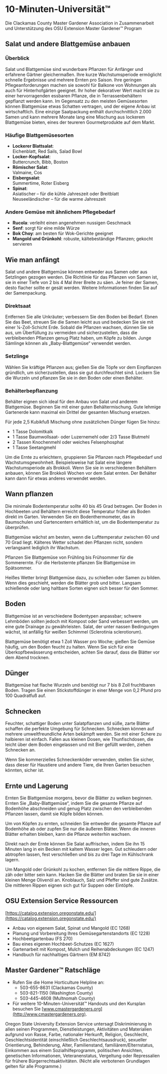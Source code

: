 # 10-Minuten-Universität™  
Die Clackamas County Master Gardener Association in Zusammenarbeit und Unterstützung des OSU Extension Master Gardener™ Program  

## Salat und andere Blattgemüse anbauen  

### Überblick  
Salat und Blattgemüse sind wunderbare Pflanzen für Anfänger und erfahrene Gärtner gleichermaßen. Ihre kurze Wachstumsperiode ermöglicht schnelle Ergebnisse und mehrere Ernten pro Saison. Ihre geringen Pflegeanforderungen machen sie sowohl für Balkone von Wohnungen als auch für Hinterhofgärten geeignet. Ihr hoher dekorativer Wert macht sie zu einer hervorragenden essbaren Pflanze, die in Terrassenbehältern gepflanzt werden kann. Im Gegensatz zu den meisten Gemüsesorten können Blattgemüse etwas Schatten vertragen, und der eigene Anbau ist wirtschaftlich. Eine einzige Saatpackung enthält durchschnittlich 2.000 Samen und kann mehrere Monate lang eine Mischung aus lockerem Blattgemüse bieten, eines der teureren Gourmetprodukte auf dem Markt.  

### Häufige Blattgemüsesorten  
- **Lockerer Blattsalat**:  
  Eichenblatt, Red Sails, Salad Bowl  
- **Locker-Kopfsalat**:  
  Buttercrunch, Bibb, Boston  
- **Römischer Salat**:  
  Valmaine, Cos  
- **Eisbergsalat**:  
  Summertime, Roter Eisberg  
- **Spinat**:  
  Asiatischer – für die kühle Jahreszeit oder Breitblatt  
  Neuseeländischer – für die warme Jahreszeit  

### Andere Gemüse mit ähnlichem Pflegebedarf  
- **Rucola**: verleiht einen angenehmen nussigen Geschmack  
- **Senf**: sorgt für eine milde Würze  
- **Bok Choy**: am besten für Wok-Gerichte geeignet  
- **Mangold und Grünkohl**: robuste, kältebeständige Pflanzen; gekocht servieren  

## Wie man anfängt  
Salat und andere Blattgemüse können entweder aus Samen oder aus Setzlingen gezogen werden. Die Richtlinie für das Pflanzen von Samen ist, sie in einer Tiefe von 2 bis 4 Mal ihrer Breite zu säen. Je feiner der Samen, desto flacher sollte er gesät werden. Weitere Informationen finden Sie auf der Samenpackung.  

### Direktsaat  
Entfernen Sie alle Unkräuter; verbessern Sie den Boden bei Bedarf. Ebnen Sie das Beet, streuen Sie die Samen leicht aus und bedecken Sie sie mit einer ¼-Zoll-Schicht Erde. Sobald die Pflanzen wachsen, dünnen Sie sie aus, um Überfüllung zu vermeiden und sicherzustellen, dass die verbleibenden Pflanzen genug Platz haben, um Köpfe zu bilden. Junge Sämlinge können als „Baby-Blattgemüse“ verwendet werden.  

### Setzlinge  
Wählen Sie kräftige Pflanzen aus; gießen Sie die Töpfe vor dem Einpflanzen gründlich, um sicherzustellen, dass sie gut durchfeuchtet sind. Lockern Sie die Wurzeln und pflanzen Sie sie in den Boden oder einen Behälter.  

### Behälterbepflanzung  
Behälter eignen sich ideal für den Anbau von Salat und anderem Blattgemüse. Beginnen Sie mit einer guten Behältermischung. Gute lehmige Gartenerde kann maximal ein Drittel der gesamten Mischung ersetzen.  

Für jede 2,5 Kubikfuß Mischung ohne zusätzlichen Dünger fügen Sie hinzu:  
- 1 Tasse Dolomitkalk  
- 1 Tasse Baumwollsaat- oder Luzernemehl oder 2/3 Tasse Blutmehl  
- 2 Tassen Knochenmehl oder weiches Felsenphosphat  
- 1 Tasse Seetangmehl  

Um die Ernte zu erleichtern, gruppieren Sie Pflanzen nach Pflegebedarf und Wachstumsgewohnheit. Beispielsweise hat Salat eine längere Wachstumsperiode als Brokkoli. Wenn Sie sie in verschiedenen Behältern anbauen, können Sie Brokkoli Wochen vor dem Salat ernten. Der Behälter kann dann für etwas anderes verwendet werden.  

## Wann pflanzen  
Die minimale Bodentemperatur sollte 40 bis 45 Grad betragen. Der Boden in Hochbeeten und Behältern erreicht diese Temperatur früher als Boden direkt im Garten. Verwenden Sie ein Bodenthermometer, das in Baumschulen und Gartencentern erhältlich ist, um die Bodentemperatur zu überprüfen.  

Blattgemüse wächst am besten, wenn die Lufttemperatur zwischen 60 und 70 Grad liegt. Kälteres Wetter schadet den Pflanzen nicht, sondern verlangsamt lediglich ihr Wachstum.  

Pflanzen Sie Blattgemüse von Frühling bis Frühsommer für die Sommerernte. Für die Herbsternte pflanzen Sie Blattgemüse im Spätsommer.  

Heißes Wetter bringt Blattgemüse dazu, zu schießen oder Samen zu bilden. Wenn dies geschieht, werden die Blätter grob und bitter. Langsam schießende oder lang haltbare Sorten eignen sich besser für den Sommer.  

## Boden  
Blattgemüse ist an verschiedene Bodentypen anpassbar; schwere Lehmböden sollten jedoch mit Kompost oder Sand verbessert werden, um eine gute Drainage zu gewährleisten. Salat, der unter nassen Bedingungen wächst, ist anfällig für weißen Schimmel (Sclerotinia sclerotiorum).  

Blattgemüse benötigt etwa 1 Zoll Wasser pro Woche; gießen Sie Gemüse häufig, um den Boden feucht zu halten. Wenn Sie sich für eine Überkopfbewässerung entscheiden, achten Sie darauf, dass die Blätter vor dem Abend trocknen.  

## Dünger  
Blattgemüse hat flache Wurzeln und benötigt nur 7 bis 8 Zoll fruchtbaren Boden. Tragen Sie einen Stickstoffdünger in einer Menge von 0,2 Pfund pro 100 Quadratfuß auf.  

## Schnecken  
Feuchter, schattiger Boden unter Salatpflanzen und süße, zarte Blätter schaffen die perfekte Umgebung für Schnecken. Schnecken können auf mehrere umweltfreundliche Arten bekämpft werden. Sie mit einer Schere zu halbieren ist einfach. Fallen aus kleinen Dosen, wie Thunfischdosen, die leicht über dem Boden eingelassen und mit Bier gefüllt werden, ziehen Schnecken an.  

Wenn Sie kommerzielles Schneckenköder verwenden, stellen Sie sicher, dass dieser für Haustiere und andere Tiere, die Ihren Garten besuchen könnten, sicher ist.  

## Ernte und Lagerung  
Ernten Sie Blattgemüse morgens, bevor die Blätter zu welken beginnen. Ernten Sie „Baby-Blattgemüse“, indem Sie die gesamte Pflanze auf Bodenhöhe abschneiden und genug Platz zwischen den verbleibenden Pflanzen lassen, damit sie Köpfe bilden können.  

Um von Köpfen zu ernten, schneiden Sie entweder die gesamte Pflanze auf Bodenhöhe ab oder zupfen Sie nur die äußeren Blätter. Wenn die inneren Blätter erhalten bleiben, kann die Pflanze weiterhin wachsen.  

Direkt nach der Ernte können Sie Salat auffrischen, indem Sie ihn 15 Minuten lang in ein Becken mit kaltem Wasser legen. Gut schleudern oder abtropfen lassen, fest verschließen und bis zu drei Tage im Kühlschrank lagern.  

Um Mangold oder Grünkohl zu kochen, entfernen Sie die mittlere Rippe, die zäh oder bitter sein kann. Hacken Sie die Blätter und braten Sie sie in einer kleinen Menge Olivenöl an. Knoblauch, Salz und Pfeffer sind gute Zusätze. Die mittleren Rippen eignen sich gut für Suppen oder Eintöpfe.  

## OSU Extension Service Ressourcen  
[https://catalog.extension.oregonstate.edu/](https://catalog.extension.oregonstate.edu/)  
- Anbau von eigenem Salat, Spinat und Mangold (EC 1268)  
- Planung und Vorbereitung Ihres Gemüsegartenstandorts (EC 1228)  
- Hochbeetgartenbau (FS 270)  
- Bau eines eigenen Hochbeet-Schutzes (EC 1627)  
- Gartenarbeit mit Kompost, Mulch und Reihenabdeckungen (EC 1247)  
- Handbuch für nachhaltiges Gärtnern (EM 8742)  

## Master Gardener™ Ratschläge  
- Rufen Sie die Home Horticulture Helpline an:  
  - 503-655-8631 (Clackamas County)  
  - 503-821-1150 (Washington County)  
  - 503-445-4608 (Multnomah County)  
- Für weitere 10-Minuten-Universität™ Handouts und den Kursplan besuchen Sie [www.cmastergardeners.org](http://www.cmastergardeners.org).  

Oregon State University Extension Service untersagt Diskriminierung in allen seinen Programmen, Dienstleistungen, Aktivitäten und Materialien aufgrund von Rasse, Farbe, nationaler Herkunft, Religion, Geschlecht, Geschlechtsidentität (einschließlich Geschlechtsausdruck), sexueller Orientierung, Behinderung, Alter, Familienstand, familiärem/Elternstatus, Einkommen aus einem Sozialhilfeprogramm, politischen Ansichten, genetischen Informationen, Veteranenstatus, Vergeltung oder Repressalien für frühere Bürgerrechtsaktivitäten. (Nicht alle verbotenen Grundlagen gelten für alle Programme.)